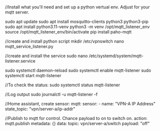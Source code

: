 //Install what you'll need and set up a python vertual env. Adjust for your mqtt server.

sudo apt update
sudo apt install mosquitto-clients python3 python3-pip
sudo apt install python3.11-venv
python3 -m venv /opt/mqtt_listener_env
source /opt/mqtt_listener_env/bin/activate
pip install paho-mqtt

//create and install python script
mkdir /etc/vpnswitch
nano mqtt_service_listener.py

//create and install the service
sudo nano /etc/systemd/system/mqtt-listener.service

sudo systemctl daemon-reload
sudo systemctl enable mqtt-listener
sudo systemctl start mqtt-listener

//To check the status:
sudo systemctl status mqtt-listener

//Log output
sudo journalctl -u mqtt-listener -f


//Home assistant, create sensor:
mqtt:
  sensor:
    - name: "VPN-A IP Address"
      state_topic: "vpn/server-a/ip-addr"

//Publish to mqtt for control. Chance payload to on to switch on.
action: mqtt.publish
metadata: {}
data:
  topic: vpn/server-a/switch
  payload: "off"
